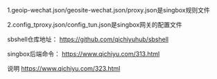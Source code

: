 1.geoip-wechat.json/geosite-wechat.json/proxy.json是singbox规则文件

2.config_tproxy.json/config_tun.json是singbox网关的配置文件

sbshell仓库地址：
https://github.com/qichiyuhub/sbshell

singbox后端命令：
https://www.qichiyu.com/313.html

说明
https://www.qichiyu.com/323.html
